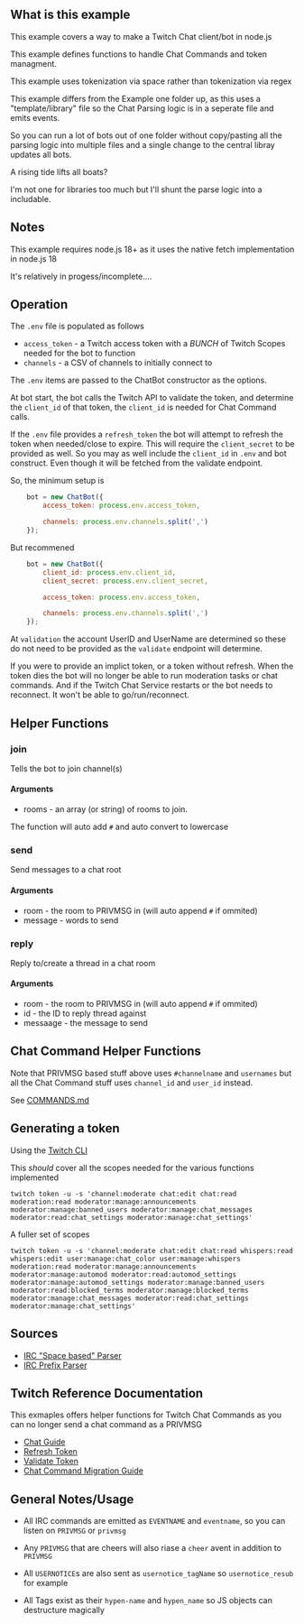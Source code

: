 ## What is this example

This example covers a way to make a Twitch Chat client/bot in node.js

This example defines functions to handle Chat Commands and token managment.

This example uses tokenization via space rather than tokenization via regex

This example differs from the Example one folder up, as this uses a "template/library" file so the Chat Parsing logic is in a seperate file and emits events.

So you can run a lot of bots out of one folder without copy/pasting all the parsing logic into multiple files and a single change to the central libray updates all bots.

A rising tide lifts all boats?

I'm not one for libraries too much but I'll shunt the parse logic into a includable.

## Notes

This example requires node.js 18+ as it uses the native fetch implementation in node.js 18

It's relatively in progess/incomplete....

## Operation

The `.env` file is populated as follows

- `access_token` - a Twitch access token with a _BUNCH_ of Twitch Scopes needed for the bot to function
- `channels` - a CSV of channels to initially connect to

The `.env` items are passed to the ChatBot constructor as the options.

At bot start, the bot calls the Twitch API to validate the token, and determine the `client_id` of that token, the `client_id` is needed for Chat Command calls.

If the `.env` file provides a `refresh_token` the bot will attempt to refresh the token when needed/close to expire. This will require the `client_secret` to be provided as well. So you may as well include the `client_id` in `.env` and bot construct. Even though it will be fetched from the validate endpoint.

So, the minimum setup is

```javascript
    bot = new ChatBot({
        access_token: process.env.access_token,

        channels: process.env.channels.split(',')
    });
```

But recommened

```javascript
    bot = new ChatBot({
        client_id: process.env.client_id,
        client_secret: process.env.client_secret,

        access_token: process.env.access_token,

        channels: process.env.channels.split(',')
    });
```

At `validation` the account UserID and UserName are determined so these do not need to be provided as the `validate` endpoint will determine.

If you were to provide an implict token, or a token without refresh. When the token dies the bot will no longer be able to run moderation tasks or chat commands. And if the Twitch Chat Service restarts or the bot needs to reconnect. It won't be able to go/run/reconnect.

## Helper Functions

### join

Tells the bot to join channel(s)

#### Arguments
- rooms - an array (or string) of rooms to join.

The function will auto add `#` and auto convert to lowercase

### send

Send messages to a chat root

#### Arguments
- room - the room to PRIVMSG in (will auto append `#` if ommited)
- message - words to send

### reply

Reply to/create a thread in a chat room

#### Arguments
- room - the room to PRIVMSG in (will auto append `#` if ommited)
- id - the ID to reply thread against
- messaage - the message to send

## Chat Command Helper Functions

Note that PRIVMSG based stuff above uses `#channelname` and `usernames` but all the Chat Command stuff uses `channel_id` and `user_id` instead.

See [COMMANDS.md](COMMANDS.MD)

## Generating a token

Using the [Twitch CLI](https://dev.twitch.tv/docs/cli)

This _should_ cover all the scopes needed for the various functions implemented

```
twitch token -u -s 'channel:moderate chat:edit chat:read moderation:read moderator:manage:announcements moderator:manage:banned_users moderator:manage:chat_messages moderator:read:chat_settings moderator:manage:chat_settings'
```

A fuller set of scopes

```
twitch token -u -s 'channel:moderate chat:edit chat:read whispers:read whispers:edit user:manage:chat_color user:manage:whispers moderation:read moderator:manage:announcements moderator:manage:automod moderator:read:automod_settings moderator:manage:automod_settings moderator:manage:banned_users moderator:read:blocked_terms moderator:manage:blocked_terms moderator:manage:chat_messages moderator:read:chat_settings moderator:manage:chat_settings'
```

## Sources

- [IRC "Space based" Parser](https://github.com/osslate/irc-message/blob/master/index.js)
- [IRC Prefix Parser](https://github.com/osslate/irc-prefix-parser/blob/master/index.js)

## Twitch Reference Documentation

This exmaples offers helper functions for Twitch Chat Commands as you can no longer send a chat command as a PRIVMSG

- [Chat Guide](https://dev.twitch.tv/docs/irc/guide)
- [Refresh Token](https://dev.twitch.tv/docs/authentication/refresh-tokens)
- [Validate Token](https://dev.twitch.tv/docs/authentication/validate-tokens)
- [Chat Command Migration Guide](https://dev.twitch.tv/docs/irc/chat-commands#migration-guide)

## General Notes/Usage

- All IRC commands are emitted as `EVENTNAME` and `eventname`, so you can listen on `PRIVMSG` or `privmsg`
- Any `PRIVMSG` that are cheers will also riase a `cheer` avent in addition to `PRIVMSG`
- All `USERNOTICE`s are also sent as `usernotice_tagName` so `usernotice_resub` for example

- All Tags exist as their `hypen-name` and `hypen_name` so JS objects can destructure magically
